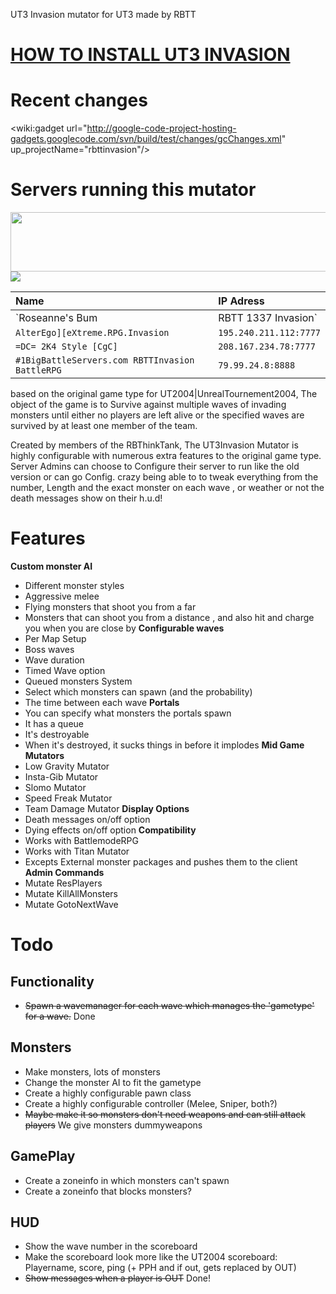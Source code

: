 UT3 Invasion mutator for UT3 made by RBTT

# [HOW TO INSTALL UT3 INVASION](http://code.google.com/p/rbttinvasion/wiki/HowToInstall) #

# Recent changes #
<wiki:gadget url="http://google-code-project-hosting-gadgets.googlecode.com/svn/build/test/changes/gcChanges.xml" up\_projectName="rbttinvasion"/>

# Servers running this mutator #

<a href='http://www.gametracker.com/server_info/74.55.132.73:7331/'><img src='http://cache.www.gametracker.com/server_info/74.55.132.73:7331/b_560x95.png' border='0' width='560' height='95' /></a>
[![](http://cache.www.gametracker.com/server_info/195.240.211.112:7777/banner_560x95.png)](http://www.gametracker.com/server_info/195.240.211.112:7777/)

| **Name** | **IP Adress** |
|:---------|:--------------|
| `Roseanne's Bum |  RBTT 1337 Invasion` | `74.55.132.73:7331` |
| `AlterEgo][eXtreme.RPG.Invasion` | `195.240.211.112:7777` |
| `=DC= 2K4 Style [CgC]` | `208.167.234.78:7777` |
| `#1BigBattleServers.com RBTTInvasion BattleRPG` | `79.99.24.8:8888` |

based on the original game type for UT2004|UnrealTournement2004, The object of the game is to Survive against multiple waves of invading monsters until either no players are left alive or the specified waves are survived by at least one member of the team.

Created by members of the RBThinkTank, The UT3Invasion Mutator is highly configurable with numerous extra features to the original game type. Server Admins can choose to Configure their server to run like the old version or can go Config. crazy being able to to tweak everything from the number, Length and the exact monster on each wave , or weather or not the death messages show on their h.u.d!

# Features #

**Custom monster AI**
  * Different monster styles
  * Aggressive melee
  * Flying monsters that shoot you from a far
  * Monsters that can shoot you from a distance , and also hit and charge you when you are close by
**Configurable waves**
  * Per Map Setup
  * Boss waves
  * Wave duration
  * Timed Wave option
  * Queued monsters System
  * Select which monsters can spawn (and the probability)
  * The time between each wave
**Portals**
  * You can specify what monsters the portals spawn
  * It has a queue
  * It's destroyable
  * When it's destroyed, it sucks things in before it implodes
**Mid Game Mutators**
  * Low Gravity Mutator
  * Insta-Gib Mutator
  * Slomo Mutator
  * Speed Freak Mutator
  * Team Damage Mutator
**Display Options**
  * Death messages on/off option
  * Dying effects on/off option
**Compatibility**
  * Works with BattlemodeRPG
  * Works with Titan Mutator
  * Excepts External monster packages and pushes them to the client
**Admin Commands**
  * Mutate ResPlayers
  * Mutate KillAllMonsters
  * Mutate GotoNextWave

# Todo #

## Functionality ##
  * ~~Spawn a wavemanager for each wave which manages the 'gametype' for a wave.~~ Done

## Monsters ##
  * Make monsters, lots of monsters
  * Change the monster AI to fit the gametype
  * Create a highly configurable pawn class
  * Create a highly configurable controller (Melee, Sniper, both?)
  * ~~Maybe make it so monsters don't need weapons and can still attack players~~ We give monsters dummyweapons

## GamePlay ##
  * Create a zoneinfo in which monsters can't spawn
  * Create a zoneinfo that blocks monsters?

## HUD ##
  * Show the wave number in the scoreboard
  * Make the scoreboard look more like the UT2004 scoreboard: Playername, score, ping (+ PPH and if out, gets replaced by OUT)
  * ~~Show messages when a player is OUT~~ Done!

